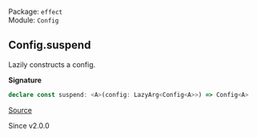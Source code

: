 Package: `effect`<br />
Module: `Config`<br />

## Config.suspend

Lazily constructs a config.

**Signature**

```ts
declare const suspend: <A>(config: LazyArg<Config<A>>) => Config<A>
```

[Source](https://github.com/Effect-TS/effect/tree/main/packages/effect/src/Config.ts#L430)

Since v2.0.0